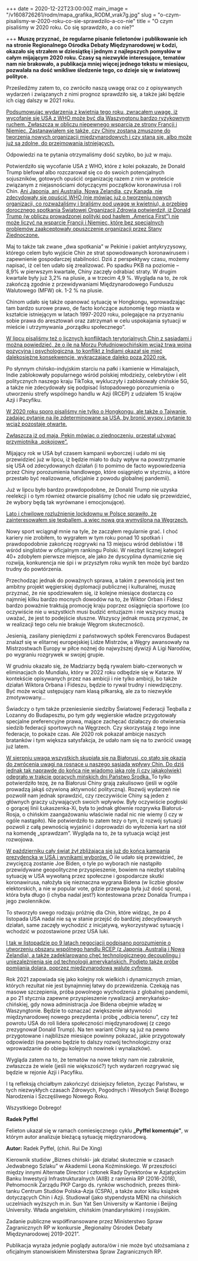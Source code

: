 +++
date = 2020-12-22T23:00:00Z
main_image = "/v1608726261/rodm/mapa_grafika_RODM_vrak7g.jpg"
slug = "o-czym-pisalismy-w-2020-roku-co-sie-sprawdzilo-a-co-nie"
title = "O czym pisaliśmy w 2020 roku. Co się sprawdziło, a co nie?"

+++
**Muszę przyznać, że regularne pisanie felietonów i publikowanie ich na stronie Regionalnego Ośrodka Debaty Międzynarodowej w Łodzi, okazało się strzałem w dziesiątkę i jednym z najlepszych pomysłów w całym mijającym 2020 roku. Czasy są niezwykle interesujące, tematów nam nie brakowało, a publikacja mniej więcej jednego tekstu w miesiącu, pozwalała na dość wnikliwe śledzenie tego, co dzieje się w światowej polityce.**

Prześledźmy zatem to, co zwróciło naszą uwagę oraz co z opisywanych wydarzeń i związanych z nimi prognoz sprawdziło się, a także jaki będzie ich ciąg dalszy w 2021 roku.

[Podsumowując wydarzenia z kwietnia tego roku, zwracałem uwagę, iż wycofanie się USA z WHO może być dla Waszyngtonu bardzo ryzykownym ruchem. Zwłaszcza w obliczu niepewnego wsparcia ze strony Francji i Niemiec. Zastanawiałem się także, czy Chiny zostaną zmuszone do tworzenia nowych organizacji międzynarodowych i czy staną się, albo może już są zdolne, do przejmowania istniejących.](https://www.rodm-lodz.pl/aktualnosci/rywalizacja-usa-chiny-w-organizacjach-miedzynarodowych-i-sprawa-who/ "https://www.rodm-lodz.pl/aktualnosci/rywalizacja-usa-chiny-w-organizacjach-miedzynarodowych-i-sprawa-who/")

Odpowiedzi na te pytania otrzymaliśmy dość szybko, bo już w maju.

Potwierdziło się wycofanie USA z WHO, które z kolei pokazało, że Donald Trump blefował albo rozczarował się co do swoich potencjalnych sojuszników, gotowych opuścić organizację razem z nim w proteście związanym z niejasnościami dotyczącymi początków koronawirusa i roli Chin. [Ani Japonia, ani Australia, Nowa Zelandia, czy Kanada, nie zdecydowały się opuścić WHO (nie mówiąc już o tworzeniu nowych organizacji, co rozważaliśmy i braliśmy pod uwagę w kwietniu), a przebieg dorocznego spotkania Światowej Organizacji Zdrowia potwierdził, iż Donald Trump (w obliczu prowadzonej polityki pod hasłem „America First”) nie może liczyć na wsparcie Francji i Niemiec, które bez specjalnych problemów zaakceptowały opuszczenie organizacji przez Stany Zjednoczone.](https://www.rodm-lodz.pl/aktualnosci/pokerowe-rozgrywki-chin/ "https://www.rodm-lodz.pl/aktualnosci/pokerowe-rozgrywki-chin/")

Maj to także tak zwane „dwa spotkania” w Pekinie i pakiet antykryzysowy, którego celem było wyjście Chin ze strat spowodowanych koronawirusem i zapewnienie gospodarczej stabilności. Dziś z perspektywy czasu, możemy napisać, iż cel ten udało się zrealizować. Po spadku PKB na poziomie – 8,9% w pierwszym kwartale, Chiny zaczęły odrabiać straty. W drugim kwartale były już 3,2% na plusie, a w trzecim 4,9 %. Wygląda na to, że rok zakończą zgodnie z przewidywaniami Międzynarodowego Funduszu Walutowego (MFW) ok. 1-2 % na plusie.

Chinom udało się także opanować sytuację w Hongkongu, wprowadzając tam bardzo surowe prawo, de facto kończące autonomię tego miasta w kształcie istniejącym w latach 1997-2020 roku, polegające na przyznaniu sobie prawa do aresztowań oraz zatrzymań w celu uspokajania sytuacji w mieście i utrzymywania „porządku społecznego”.

[W lipcu pisaliśmy też o licznych konfliktach terytorialnych Chin z sąsiadami i można powiedzieć, że o ile na Morzu Południowochińskim wciąż trwa wojna pozycyjna i psychologiczna, to konflikt z Indiami okazał się mieć dalekosiężne konsekwencje, wykraczające daleko poza 2020 rok.](https://www.rodm-lodz.pl/aktualnosci/ofensywa-wilczych-wojownikow-nowy-rozdzial-chinskiej-dyplomacji/ "https://www.rodm-lodz.pl/aktualnosci/ofensywa-wilczych-wojownikow-nowy-rozdzial-chinskiej-dyplomacji/")

Po słynnym chińsko-indyjskim starciu na pałki i kamienie w Himalajach, Indie zablokowały popularnego wśród polskiej młodzieży, celebrytów i elit politycznych naszego kraju TikToka, wykluczyły i zablokowały chińskie 5G, a także nie zdecydowały się podpisać listopadowego porozumienia o utworzeniu strefy wspólnego handlu w Azji (RCEP) z udziałem 15 krajów Azji i Pacyfiku.

[W 2020 roku sporo pisaliśmy nie tylko o Hongkongu, ale także o Tajwanie, zadając pytanie na ile zdeterminowane są USA, by bronić wyspy i pytanie to wciąż pozostaje otwarte.](https://www.rodm-lodz.pl/aktualnosci/ofensywa-wilczych-wojownikow-nowy-rozdzial-chinskiej-dyplomacji/ "https://www.rodm-lodz.pl/aktualnosci/ofensywa-wilczych-wojownikow-nowy-rozdzial-chinskiej-dyplomacji/")

[Zwłaszcza iż od maja, Pekin mówiąc o zjednoczeniu, przestał używać przymiotnika „pokojowe”.](https://www.rodm-lodz.pl/aktualnosci/ofensywa-wilczych-wojownikow-nowy-rozdzial-chinskiej-dyplomacji/ "https://www.rodm-lodz.pl/aktualnosci/ofensywa-wilczych-wojownikow-nowy-rozdzial-chinskiej-dyplomacji/")

Mijający rok w USA był czasem kampanii wyborczej i udało mi się przewidzieć już w lipcu, iż będzie miało to duży wpływ na powstrzymanie się USA od zdecydowanych działań (i to pomimo de facto wypowiedzenia przez Chiny porozumienia handlowego, które osiągnięto w styczniu, a które przestało być realizowane, oficjalnie z powodu globalnej pandemii).

Już w lipcu było bardzo prawdopodobne, że Donald Trump nie uzyska reelekcji i o tym również otwarcie pisaliśmy (choć nie udało się przewidzieć, że wybory będą tak wyrównane i emocjonujące).

[Lato i chwilowe rozluźnienie lockdownu w Polsce sprawiło, że zainteresowałem się teqballem, a więc nową grą wymyśloną na Węgrzech.](https://www.rodm-lodz.pl/aktualnosci/teqball-soft-power-korony-swietego-stefana/ "https://www.rodm-lodz.pl/aktualnosci/teqball-soft-power-korony-swietego-stefana/")

Nowy sport wciągnął mnie na tyle, że zacząłem regularnie grać. I choć kariery nie zrobiłem, to wygrałem w tym roku ponad 10 spotkań i prawdopodobnie zakończę rozgrywki na 13 miejscu wśród deblistów i 18 wśród singlistów w oficjalnym rankingu Polski. W niezbyt licznej kategorii 40+ zdobyłem pierwsze miejsce, ale jako że dyscyplina dynamicznie się rozwija, konkurencja nie śpi i w przyszłym roku wynik ten może być bardzo trudny do powtórzenia.

Przechodząc jednak do poważnych sprawa, a takim z pewnością jest ten ambitny projekt węgierskiej dyplomacji publicznej i kulturalnej, muszę przyznać, że nie spodziewałem się, iż kolejne miesiące dostarczą co najmniej kilku bardzo mocnych dowodów na to, że Wiktor Orban i Fidesz bardzo poważnie traktują promocję kraju poprzez osiągnięcia sportowe (co oczywiście nie u wszystkich musi budzić entuzjazm i nie wszyscy muszą uważać, że jest to podejście słuszne. Wszyscy jednak muszą przyznać, że w realizacji tego celu nie brakuje Węgrom skuteczności).

Jesienią, zasilany pieniędzmi z państwowych spółek Ferencvaros Budapest znalazł się w elitarnej europejskiej Lidze Mistrzów, a Węgry awansowały na Mistrzostwach Europy w piłce nożnej do najwyższej dywizji A Ligi Narodów, po wygraniu rozgrywek w swojej grupie.

W grudniu okazało się, że Madziarzy będą rywalem biało-czerwonych w eliminacjach do Mundialu, który w 2022 roku odbędzie się w Katarze. W kontekście opisywanych przez nas ambicji i nie tylko ambicji, bo także działań Wiktora Orbana i Fideszu, będzie to rywal trudny i niewdzięczny. Być może wciąż ustępujący nam klasą piłkarską, ale za to niezwykle zmotywowany…

Świadczy o tym także przeniesienie siedziby Światowej Federacji Teqballa z Lozanny do Budapesztu, po tym gdy węgierskie władze przygotowały specjalne preferencyjne prawa, mające zachęcać działaczy do otwierania siedzib federacji sportowych na Węgrzech. Czy skorzystają z tego inne federacje, to pokaże czas. Ale 2020 rok pokazał ambicje naszych bratanków i tym większa satysfakcja, że udało nam się na to zwrócić uwagę już latem.

[W sierpniu uwaga wszystkich skupiała się na Białorusi, co stało się okazją do zwrócenia uwagi na rosnące u naszego sąsiada wpływy Chin. Do dziś jednak tak naprawdę do końca nie wiadomo jaką rolę (i czy jakąkolwiek) odegrało w trakcie gorących mińskich dni Państwo Środka. ](https://www.rodm-lodz.pl/aktualnosci/cztery-pytania-o-chiny-na-bialorusi/ "https://www.rodm-lodz.pl/aktualnosci/cztery-pytania-o-chiny-na-bialorusi/")To tylko potwierdziło tezę, że na Białorusi Chiny grają zakulisowo (jeśli w ogóle prowadzą jakąś ożywioną aktywność polityczną). Rozwój wydarzeń nie pozwolił nam jednak sprawdzić, czy rzeczywiście Chiny są jeden z głównych graczy używających swoich wpływów. Były oczywiście pogłoski o gorącej linii Łukaszenka-Xi, była to jednak głównie rozgrywka Białoruś-Rosja, o chińskim zaangażowaniu właściwie nadal nic nie wiemy (i czy w ogóle nastąpiło). Nie potwierdziło to zatem tezy o tym, iż rozwój sytuacji pozwoli z całą pewnością wyjaśnić i doprowadzi do wyłożenia kart na stół na komendę „sprawdzam”. Wygląda na to, że ta sytuacja wciąż jest rozwojowa.

[W październiku cały świat żył zbliżającą się już do końca kampania prezydencką w USA i wynikami wyborów. ](https://www.rodm-lodz.pl/aktualnosci/biden-trump-co-oznacza-ten-wybor/ "https://www.rodm-lodz.pl/aktualnosci/biden-trump-co-oznacza-ten-wybor/")O ile udało się przewidzieć, że zwycięzcą zostanie Joe Biden, o tyle po wyborach nie nastąpiło przewidywane geopolityczne przyspieszenie, bowiem na niezbyt stabilną sytuację w USA wywołaną przez społeczne i gospodarcze skutki koronawirusa, nałożyła się nieznaczna wygrana Bidena (w liczbie głosów elektorskich, a nie w popular vote, gdzie przewaga była już dość spora), która była długo (i chyba nadal jest?) kontestowana przez Donalda Trumpa i jego zwolenników.

To stworzyło swego rodzaju próżnię dla Chin, które widząc, że po 4 listopada USA nadal nie są w stanie przejść do bardziej zdecydowanych działań, same zaczęły wychodzić z inicjatywą, wykorzystywać sytuację i wchodzić w pozostawione przez USA luki.

[I tak w listopadzie po 9 latach negocjacji podpisano porozumienie o utworzeniu obszaru wspólnego handlu RCEP (z Japonią, Australią i Nową Zelandią), a także zadeklarowano chęć technologicznego decouplingu i uniezależnienia się od technologii amerykańskich. Podjęto także próbę pomijania dolara, poprzez międzynarodową walutę cyfrową.](https://www.rodm-lodz.pl/aktualnosci/blaski-i-cienie-najwiekszej-strefy-wolnego-handlu-na-swiecie/ "https://www.rodm-lodz.pl/aktualnosci/blaski-i-cienie-najwiekszej-strefy-wolnego-handlu-na-swiecie/")

Rok 2021 zapowiada się jako kolejny rok wielkich i dynamicznych zmian, których rezultat nie jest bynajmniej łatwy do przewidzenia. Czekają nas masowe szczepienia, próba powolnego wychodzenia z globalnej pandemii, a po 21 stycznia zapewne przyspieszenie rywalizacji amerykańsko-chińskiej, gdy nowa administracja Joe Bidena obejmie władzę w Waszyngtonie. Będzie to oznaczać zwiększenie aktywności międzynarodowej nowego prezydenta i próbę „odbicia terenu”, czy też powrotu USA do roli lidera społeczności międzynarodowej (z czego zrezygnował Donald Trump). Na ten wariant Chiny są już na pewno przygotowane i najbliższe miesiące powinny pokazać, jakie przygotowały odpowiedzi (na pewno będzie to dalszy rozwój technologiczny oraz wprowadzanie do obiegu kolejnych nowinek i wynalazków).

Wygląda zatem na to, że tematów na nowe teksty nam nie zabraknie, zwłaszcza że wiele (jeśli nie większość?) tych wydarzeń rozgrywać się będzie w rejonie Azji i Pacyfiku.

I tą refleksją chciałbym zakończyć dzisiejszy felieton, życząc Państwu, w tych niezwykłych czasach Zdrowych, Pogodnych i Wesołych Świąt Bożego Narodzenia i Szczęśliwego Nowego Roku.

Wszystkiego Dobrego!

**Radek Pyffel**

Felieton ukazał się w ramach comiesięcznego cyklu **„Pyffel komentuje”**, w którym autor analizuje bieżącą sytuację międzynarodową.

**Autor:** Radek Pyffel, (chiń. Rui De Xing)

Kierownik studiów „Biznes chiński- jak działać skutecznie w czasach Jedwabnego Szlaku” w Akademii Leona Koźminskiego. W przeszłości między innymi Alternate Director i członek Rady Dyrektorów w Azjatyckim Banku Inwestycji Infrastrukturalnych (AIIB) z ramienia RP (2016-2018), Pełnomocnik Zarządu PKP Cargo ds. rynków wschodnich, prezes think-tanku Centrum Studiów Polska-Azja (CSPA), a także autor kilku książek dotyczących Chin i Azji. Studiował (jako stypendysta MEN) na chińskich uczelniach wyższych m.in. Sun Yat Sen University w Kantonie i Beijing University. Włada angielskim, chińskim (mandaryńskim) i rosyjskim.

Zadanie publiczne współfinansowane przez Ministerstwo Spraw Zagranicznych RP w konkursie „Regionalny Ośrodek Debaty Międzynarodowej 2019-2021”.

Publikacja wyraża jedynie poglądy autora/ów i nie może być utożsamiana z oficjalnym stanowiskiem Ministerstwa Spraw Zagranicznych RP.